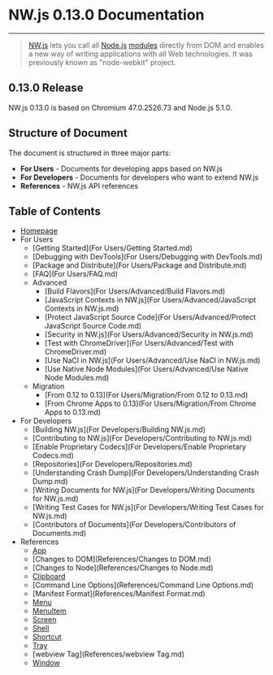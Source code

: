 # NW.js 0.13.0 Documentation
---

> [NW.js](http://nwjs.io) lets you call all [Node.js](https://nodejs.org/) [modules](https://www.npmjs.org/) directly from DOM and enables a new way of writing applications with all Web technologies. It was previously known as "node-webkit" project.

## 0.13.0 Release

NW.js 0.13.0 is based on Chromium 47.0.2526.73 and Node.js 5.1.0.

## Structure of Document

The document is structured in three major parts:

* **For Users** - Documents for developing apps based on NW.js
* **For Developers** - Documents for developers who want to extend NW.js
* **References** - NW.js API references

## Table of Contents

* [Homepage](index.md)
* For Users
    - [Getting Started](For Users/Getting Started.md)
    - [Debugging with DevTools](For Users/Debugging with DevTools.md)
    - [Package and Distribute](For Users/Package and Distribute.md)
    - [FAQ](For Users/FAQ.md)
    - Advanced
        + [Build Flavors](For Users/Advanced/Build Flavors.md)
        + [JavaScript Contexts in NW.js](For Users/Advanced/JavaScript Contexts in NW.js.md)
        + [Protect JavaScript Source Code](For Users/Advanced/Protect JavaScript Source Code.md)
        + [Security in NW.js](For Users/Advanced/Security in NW.js.md)
        + [Test with ChromeDriver](For Users/Advanced/Test with ChromeDriver.md)
        + [Use NaCl in NW.js](For Users/Advanced/Use NaCl in NW.js.md)
        + [Use Native Node Modules](For Users/Advanced/Use Native Node Modules.md)
    - Migration
        + [From 0.12 to 0.13](For Users/Migration/From 0.12 to 0.13.md)
        + [From Chrome Apps to 0.13](For Users/Migration/From Chrome Apps to 0.13.md)
* For Developers
    - [Building NW.js](For Developers/Building NW.js.md)
    - [Contributing to NW.js](For Developers/Contributing to NW.js.md)
    - [Enable Proprietary Codecs](For Developers/Enable Proprietary Codecs.md)
    - [Repositories](For Developers/Repositories.md)
    - [Understanding Crash Dump](For Developers/Understanding Crash Dump.md)
    - [Writing Documents for NW.js](For Developers/Writing Documents for NW.js.md)
    - [Writing Test Cases for NW.js](For Developers/Writing Test Cases for NW.js.md)
    - [Contributors of Documents](For Developers/Contributors of Documents.md)
* References
    - [App](References/App.md)
    - [Changes to DOM](References/Changes to DOM.md)
    - [Changes to Node](References/Changes to Node.md)
    - [Clipboard](References/Clipboard.md)
    - [Command Line Options](References/Command Line Options.md)
    - [Manifest Format](References/Manifest Format.md)
    - [Menu](References/Menu.md)
    - [MenuItem](References/MenuItem.md)
    - [Screen](References/Screen.md)
    - [Shell](References/Shell.md)
    - [Shortcut](References/Shortcut.md)
    - [Tray](References/Tray.md)
    - [webview Tag](References/webview Tag.md)
    - [Window](References/Window.md)